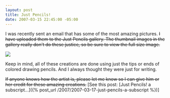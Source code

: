 ```yaml
---
layout: post
title: Just Pencils!
date: 2007-03-15 22:45:00 -05:00
---
```


I was recently sent an email that has some of the most amazing pictures. <strike>I have uploaded them to the Just Pencils gallery. The thumbnail images in the gallery really don't do these justice, so be sure to view the full size image.</strike>

![](http://www.jennifermaestre.com/pictures/asteridae_600.jpg) 

Keep in mind, all of these creations are done using just the tips or ends of colored drawing pencils. And I always thought they were just for writing.

<strike>If anyone knows how the artist is, please let me know so I can give him or her credit for these amazing creations.</strike> [See this post: [Just Pencils! a subscript...]({% post_url /2007/2007-03-17-just-pencils-a-subscript %})]

